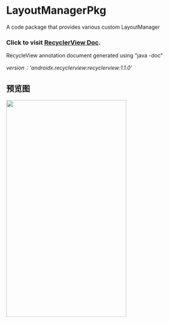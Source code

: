 # LayoutManagerPkg
A code package that provides various custom LayoutManager

### Click to visit [RecyclerView Doc](https://reone.github.io/recycleviewdoc/).
RecycleView annotation document generated using "java -doc"

*version：'androidx.recyclerview:recyclerview:1.1.0'*

## 预览图
<div align="start">
<img src="https://github.com/Reone/LayoutManagerPkg/blob/master/preview/pre_view_notify_card.gif?raw=true"  height="580" width="320">
</div>
